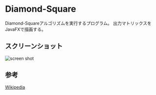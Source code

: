 # Diamond-Square

Diamond-Squareアルゴリズムを実行するプログラム。
出力マトリックスをJavaFXで描画する。

## スクリーンショット
![screen shot](https://raw.githubusercontent.com/yama07/DiamondSquare_JavaFX/images/screenshot-03.png)

## 参考
[Wikipedia](http://en.wikipedia.org/wiki/Diamond-square_algorithm)
